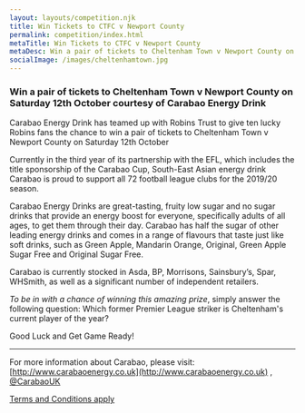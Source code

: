 ```yaml
---
layout: layouts/competition.njk
title: Win Tickets to CTFC v Newport County
permalink: competition/index.html
metaTitle: Win Tickets to CTFC v Newport County
metaDesc: Win a pair of tickets to Cheltenham Town v Newport County on Saturday 12th October courtesy of Carabao Energy Drink
socialImage: /images/cheltenhamtown.jpg
---
```


### Win a pair of tickets to Cheltenham Town v Newport County on Saturday 12th October courtesy of Carabao Energy Drink

Carabao Energy Drink has teamed up with Robins Trust to give ten lucky Robins fans the chance to win a pair of tickets to Cheltenham Town v Newport County on Saturday 12th October

Currently in the third year of its partnership with the EFL, which includes the title sponsorship of the Carabao Cup, South-East Asian energy drink Carabao is proud to support all 72 football league clubs for the 2019/20 season.

Carabao Energy Drinks are great-tasting, fruity low sugar and no sugar drinks that provide an energy boost for everyone, specifically adults of all ages, to get them through their day. Carabao has half the sugar of other leading energy drinks and comes in a range of flavours that taste just like soft drinks, such as Green Apple, Mandarin Orange, Original, Green Apple Sugar Free and Original Sugar Free.

Carabao is currently stocked in Asda, BP, Morrisons, Sainsbury’s, Spar, WHSmith, as well as a significant number of independent retailers.

_To be in with a chance of winning this amazing prize_, simply answer the following question: Which former Premier League striker is Cheltenham's current player of the year?

Good Luck and Get Game Ready!

---

For more information about Carabao, please visit: [http://www.carabaoenergy.co.uk](http://www.carabaoenergy.co.uk) , [@CarabaoUK](https://twitter.com/CarabaoUK)

[Terms and Conditions apply](/competition/terms.html)
